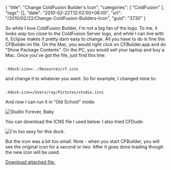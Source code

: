 {
	"title": "Change ColdFusion Builder's Icon",
	"categories": [
		"ColdFusion"
	],
	"tags": [],
	"date": "2010-02-22T12:02:00+06:00",
	"url": "/2010/02/22/Change-ColdFusion-Builders-Icon",
	"guid": "3730"
}

So while I love ColdFusion Builder, I'm not a big fan of the logo. To me, it looks <i>way</i> too close to the ColdFusion Server logo, and while I can live with it, Eclipse makes it pretty darn easy to change. All you have to do is fine the CFBuilder.ini file. On the Mac, you would right click on CFBuilder.app and do "Show Package Contents". On the PC, you would sell your laptop and buy a Mac. Once you've got the file, just find this line:

<code>
-Xdock:icon=../Resources/cf.icns
</code>

and change it to whatever you want. So for example, I changed mine to:

<code>
-Xdock:icon=/Users/ray/Pictures/studio.icns
</code>

And now I can run it in "Old School" mode:

<img src="https://static.raymondcamden.com/images/mydock.png" title="Studio Forever, Baby" />

You can download the ICNS file I used below. I also tried CFDude:

<img src="https://static.raymondcamden.com/images/cfjedi/Screen shot 2010-02-22 at 9.51.56 AM.png" title="I'm too sexy for this dock." />

But the icon was a bit too small. Note - when you start CFBuilder, you will see the original icon for a second or two. After it goes done loading though the new icon will be used.<p><a href='enclosures/C%3A%5Chosts%5C2009%2Ecoldfusionjedi%2Ecom%5Cenclosures%2Fstudio%2Ezip'>Download attached file.</a></p>